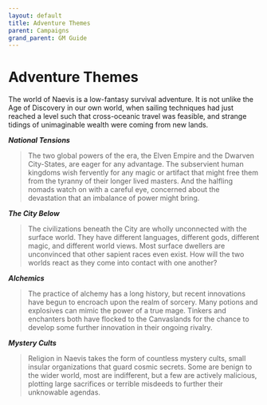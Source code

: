 ```yaml
---
layout: default
title: Adventure Themes
parent: Campaigns
grand_parent: GM Guide
---
```


# Adventure Themes

The world of Naevis is a low-fantasy survival adventure. It is not unlike the Age of Discovery in our own world, when sailing techniques had just reached a level such that cross-oceanic travel was feasible, and strange tidings of unimaginable wealth were coming from new lands.

***National Tensions***

> The two global powers of the era, the Elven Empire and the Dwarven City-States, are eager for any advantage. The subservient human kingdoms wish fervently for any magic or artifact that might free them from the tyranny of their longer lived masters. And the halfling nomads watch on with a careful eye, concerned about the devastation that an imbalance of power might bring.

***The City Below***

> The civilizations beneath the City are wholly unconnected with the surface world. They have different languages, different gods, different magic, and different world views. Most surface dwellers are unconvinced that other sapient races even exist. How will the two worlds react as they come into contact with one another?

***Alchemics***

> The practice of alchemy has a long history, but recent innovations have begun to encroach upon the realm of sorcery. Many potions and explosives can mimic the power of a true mage. Tinkers and enchanters both have flocked to the Canvaslands for the chance to develop some further innovation in their ongoing rivalry.

***Mystery Cults***

> Religion in Naevis takes the form of countless mystery cults, small insular organizations that guard cosmic secrets. Some are benign to the wider world, most are indifferent, but a few are actively malicious, plotting large sacrifices or terrible misdeeds to further their unknowable agendas. 

